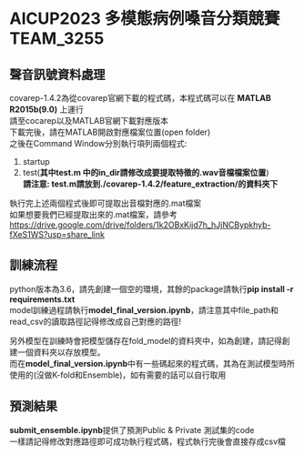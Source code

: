 # AICUP2023 多模態病例嗓音分類競賽 TEAM_3255
## 聲音訊號資料處理
covarep-1.4.2為從covarep官網下載的程式碼，本程式碼可以在 **MATLAB R2015b(9.0)** 上運行  
請至cocarep以及MATLAB官網下載對應版本  
下載完後，請在MATLAB開啟對應檔案位置(open folder)  
之後在Command Window分別執行項列兩個程式:  
1. startup
2. test(**其中test.m 中的in_dir請修改成要提取特徵的.wav音檔檔案位置**)  
**請注意: test.m請放到./covarep-1.4.2/feature_extraction/的資料夾下**

執行完上述兩個程式後即可提取出音檔對應的.mat檔案  
如果想要我們已經提取出來的.mat檔案，請參考<https://drive.google.com/drive/folders/1k2OBxKijd7h_hJjNCBypkhyb-fXeS1WS?usp=share_link>

## 訓練流程
python版本為3.6，請先創建一個空的環境，其餘的package請執行**pip install -r requirements.txt**  
model訓練過程請執行**model_final_version.ipynb**，請注意其中file_path和read_csv的讀取路徑記得修改成自己對應的路徑!  

另外模型在訓練時會把模型儲存在fold_model的資料夾中，如為創建，請記得創建一個資料夾以存放模型。  
而在**model_final_version.ipynb**中有一些碼起來的程式碼，其為在測試模型時所使用的(沒做K-fold和Ensemble)，如有需要的話可以自行取用

## 預測結果
**submit_ensemble.ipynb**提供了預測Public & Private 測試集的code  
一樣請記得修改對應路徑即可成功執行程式碼，程式執行完後會直接存成csv檔
